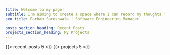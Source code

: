 ```yaml
---
title: Welcome to my page!
subtitle: I'm aiming to create a space where I can record my thoughts for easier and more centralized sharing. Topics will range from technical things to finance to therapy and mental health resources.
seo_title: Farhan Sareshwala | Software Engineering Manager

posts_section_heading: Recent Posts
projects_section_heading: My Projects
---
```


{{< recent-posts 5 >}}
{{< projects 5 >}}
